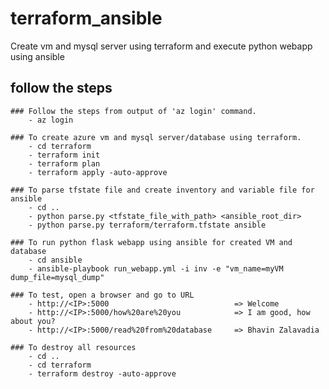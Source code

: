 # terraform_ansible
Create vm and mysql server using terraform and execute python webapp using ansible

## follow the steps
    ### Follow the steps from output of 'az login' command.
        - az login

    ### To create azure vm and mysql server/database using terraform.
        - cd terraform
        - terraform init
        - terraform plan
        - terraform apply -auto-approve

    ### To parse tfstate file and create inventory and variable file for ansible
        - cd ..
        - python parse.py <tfstate_file_with_path> <ansible_root_dir>
        - python parse.py terraform/terraform.tfstate ansible

    ### To run python flask webapp using ansible for created VM and database
        - cd ansible
        - ansible-playbook run_webapp.yml -i inv -e "vm_name=myVM dump_file=mysql_dump"

    ### To test, open a browser and go to URL
        - http://<IP>:5000                            => Welcome
        - http://<IP>:5000/how%20are%20you            => I am good, how about you?
        - http://<IP>:5000/read%20from%20database     => Bhavin Zalavadia

    ### To destroy all resources
        - cd ..
        - cd terraform
        - terraform destroy -auto-approve

